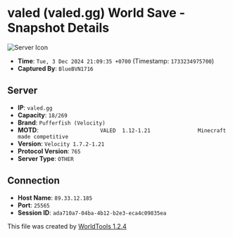# valed (valed.gg) World Save - Snapshot Details
![Server Icon](../icon.png)

- **Time**: `Tue, 3 Dec 2024 21:09:35 +0700` (Timestamp: `1733234975700`)
- **Captured By**: `BlueBVN1716`

## Server
- **IP**: `valed.gg`
- **Capacity**: `18/269`
- **Brand**: `Pufferfish (Velocity)`
- **MOTD**: `                   VALED  1.12-1.21               Minecraft made competitive`
- **Version**: `Velocity 1.7.2-1.21`
- **Protocol Version**: `765`
- **Server Type**: `OTHER`

## Connection
- **Host Name**: `89.33.12.185`
- **Port**: `25565`
- **Session ID**: `ada710a7-04ba-4b12-b2e3-eca4c09835ea`

This file was created by [WorldTools 1.2.4](https://github.com/Avanatiker/WorldTools/)
